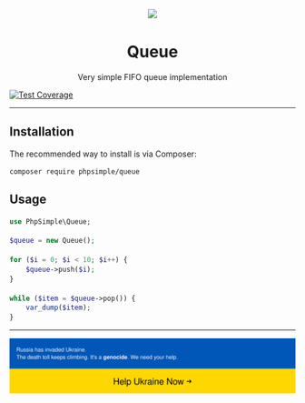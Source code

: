 <p align="center">
  <a href="https://github.com/phpsimple"><img src="https://avatars.githubusercontent.com/u/120518417?s=84&v=4"></a><br>
</p>

<h1 align="center">Queue</h1>

<p align="center">Very simple FIFO queue implementation</p>

[![Test Coverage](https://api.codeclimate.com/v1/badges/9487615798456eafda6c/test_coverage)](https://codeclimate.com/github/phpsimple/queue/test_coverage)

---

Installation
---
The recommended way to install is via Composer:

```shell
composer require phpsimple/queue
```

Usage
---
```php
use PhpSimple\Queue;

$queue = new Queue();

for ($i = 0; $i < 10; $i++) {
    $queue->push($i);
}

while ($item = $queue->pop()) {
    var_dump($item);
}
```
---
[![Stand With Ukraine](https://raw.githubusercontent.com/vshymanskyy/StandWithUkraine/main/banner2-direct.svg)](https://vshymanskyy.github.io/StandWithUkraine)

